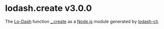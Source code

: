 # lodash.create v3.0.0

The [Lo-Dash](https://lodash.com/) function [_.create](http://lodash.com/docs#create) as a [Node.js](http://nodejs.org/) module generated by [lodash-cli](https://www.npmjs.com/package/lodash-cli).
